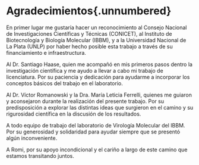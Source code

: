 # Agradecimientos{.unnumbered}

En primer lugar me gustaría hacer un reconocimiento al Consejo Nacional de Investigaciones Científicas y Técnicas (CONICET), al Instituto de Biotecnología y Biología Molecular (IBBM), y a la Universidad Nacional de La Plata (UNLP) por haber hecho posible esta trabajo a través de su financiamiento e infraestructura.

Al Dr. Santiago Haase, quien me acompañó en mis primeros pasos dentro la investigación científica y me ayudo a llevar a cabo mi trabajo de licenciatura. Por su paciencia y dedicación para ayudarme a incorporar los conceptos básicos del trabajo en el laboratorio.

Al Dr. Víctor Romanowski y la Dra. María Leticia Ferrelli, quienes me guiaron y aconsejaron durante la realización del presente trabajo. Por su predisposición a explorar las distintas ideas que surgieron en el camino y su rigurosidad científica en la discusión de los resultados.

A todo equipo de trabajo del laboratorio de Virología Molecular del IBBM. Por su generosidad y solidaridad para ayudar siempre que se presentó algún inconveniente.

A Romi, por su apoyo incondicional y el cariño a largo de este camino que estamos transitando juntos.
